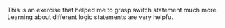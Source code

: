 This is an exercise that helped me to grasp switch statement much more. Learning about different logic statements are very helpfu.
